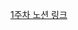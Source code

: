 [1주차 노션 링크](https://eunzzzi-1.notion.site/b8521277191f49f3894daea23d111593?v=05f23d348d374e5b85ff0e8cd46abafd&pvs=4)